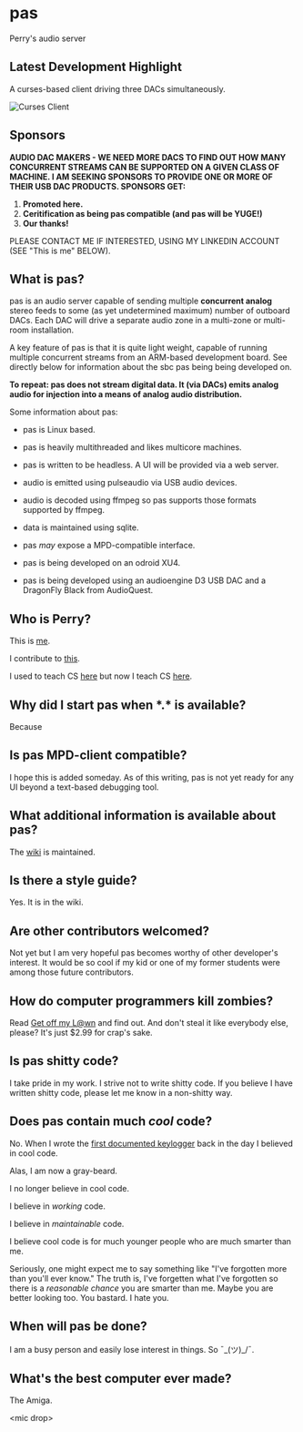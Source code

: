 # pas
Perry's audio server

## Latest Development Highlight

A curses-based client driving three DACs simultaneously.

![Curses Client](https://scontent-atl3-1.xx.fbcdn.net/v/t31.0-8/17917132_1994665244097111_4372928553100760128_o.jpg?oh=4399322525776bc5fe9cdd3345cef5ce&oe=594F65FC)

## Sponsors

**AUDIO DAC MAKERS - WE NEED MORE DACS TO FIND OUT HOW MANY CONCURRENT STREAMS CAN BE SUPPORTED ON A GIVEN CLASS OF MACHINE. I AM SEEKING SPONSORS TO PROVIDE ONE OR MORE OF THEIR USB DAC PRODUCTS. SPONSORS GET:**
1. **Promoted here.**
2. **Ceritification as being pas compatible (and pas will be YUGE!)**
3. **Our thanks!**

PLEASE CONTACT ME IF INTERESTED, USING MY LINKEDIN ACCOUNT (SEE "This is me" BELOW).

## What is pas?

pas is an audio server capable of sending multiple **concurrent analog** stereo feeds to some (as yet undetermined maximum) number of outboard DACs. Each DAC will drive a separate audio zone in a multi-zone or multi-room installation. 

A key feature of pas is that it is quite light weight, capable of running multiple concurrent streams from an ARM-based development board. See directly below for information about the sbc pas being being developed on.

**To repeat: pas does not stream digital data. It (via DACs) emits analog audio for injection into a means of analog audio distribution.**

Some information about pas:
- pas is Linux based.
- pas is heavily multithreaded and likes multicore machines.
- pas is written to be headless. A UI will be provided via a web server.
- audio is emitted using pulseaudio via USB audio devices.
- audio is decoded using ffmpeg so pas supports those formats supported by ffmpeg.
- data is maintained using sqlite.
- pas *may* expose a MPD-compatible interface.

- pas is being developed on an odroid XU4.
- pas is being developed using an audioengine D3 USB DAC and a DragonFly Black from AudioQuest.

## Who is Perry?

This is <a href="https://en.wikipedia.org/wiki/Perry_Kivolowitz">me</a>.

I contribute to <a href="https://en.wikipedia.org/wiki/SilhouetteFX">this</a>.

I used to teach CS <a href="http://www.cs.wisc.edu/">here</a> but now I teach CS <a href="https://www.carthage.edu/">here</a>.

## Why did I start pas when \*.\* is available?

Because

## Is pas MPD-client compatible?

I hope this is added someday. As of this writing, pas is not yet ready for any UI beyond a text-based debugging tool.

## What additional information is available about pas?

The <a href="https://github.com/pkivolowitz/pas/wiki">wiki</a> is maintained.

## Is there a style guide?

Yes. It is in the wiki.

## Are other contributors welcomed?

Not yet but I am very hopeful pas becomes worthy of other developer's interest. It would be so cool if my kid or one of my former students were among those future contributors.

## How do computer programmers kill zombies?

Read <a href="https://www.amazon.com/Get-Off-My-Zombie-Novel-ebook/dp/B00DQ26J8G/">Get off my L@wn</a> and find out. And don't steal it like everybody else, please? It's just $2.99 for crap's sake.

## Is pas shitty code?

I take pride in my work. I strive not to write shitty code. If you believe I have written shitty code, please let me know in a non-shitty way.

## Does pas contain much *cool* code?

No. When I wrote the <a href="https://en.wikipedia.org/wiki/Keystroke_logging">first documented keylogger</a> back in the day I believed in cool code.

Alas, I am now a gray-beard. 

I no longer believe in cool code. 

I believe in *working* code.

I believe in *maintainable* code. 

I believe cool code is for much younger people who are much smarter than me.

Seriously, one might expect me to say something like "I've forgotten more than you'll ever know." The truth is, I've forgetten what I've forgotten so there is a *reasonable chance* you are smarter than me. Maybe you are better looking too. You bastard. I hate you.

## When will pas be done?

I am a busy person and easily lose interest in things. So ¯\_(ツ)_/¯.

## What's the best computer ever made?

The Amiga.

\<mic drop>
